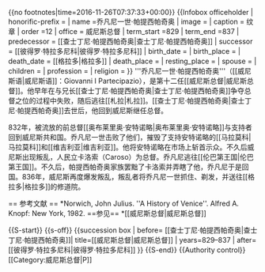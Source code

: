 {{no footnotes|time=2016-11-26T07:37:33+00:00}}
{{Infobox officeholder
| honorific-prefix = 
| name             =乔凡尼一世·帕提西帕奇奥
| image            = 
| caption          = 纹章
| order            =12
| office           = 威尼斯总督
| term_start       =829
| term_end         =837
| predecessor      = [[查士丁尼·帕提西帕奇奥|查士丁尼·帕提西帕奇奥]]
| successor        = [[彼得罗·特拉多尼科|彼得罗·特拉多尼科]]
| birth_date       =
| birth_place      = 
| death_date       = [[格拉多|格拉多]]
| death_place      =
| resting_place    =
| spouse           =
| children         =
| profession       =
| religion         =
}}
'''乔凡尼一世·帕提西帕奇奥'''（[[威尼斯语|威尼斯语]]：Giovanni I Partecipazio），是第十二任[[威尼斯总督|威尼斯总督]]。他早年在与兄长[[查士丁尼·帕提西帕奇奥|查士丁尼·帕提西帕奇奥]]争夺总督之位的过程中失败，随后逃往[[札拉|札拉]]。[[查士丁尼·帕提西帕奇奥|查士丁尼·帕提西帕奇奥]]去世后，他回到威尼斯继任总督。

832年，被流放的前总督[[奥布莱里奥·安特诺略|奥布莱里奥·安特诺略]]与支持者回到威尼斯共和国。乔凡尼一世击败了他们，摧毁了支持安特诺略的[[马拉莫科|马拉莫科]]和[[维吉利亚|维吉利亚]]。他将安特诺略在市场上斩首示众。不久后威尼斯出现叛乱，人民立卡洛索（Caroso）为总督。乔凡尼逃往[[伦巴第王国|伦巴第王国]]。不久后，帕提西帕奇奥家族罢黜了卡洛索并弄瞎了他，乔凡尼于是回国。836年，威尼斯再度爆发叛乱，叛乱者将乔凡尼一世抓住、剃发，并送往[[格拉多|格拉多]]的修道院。


== 参考文献 ==
*Norwich, John Julius. ''A History of Venice''. Alfred A. Knopf: New York, 1982.
==参见==
*[[威尼斯总督|威尼斯总督]]

{{S-start}}
{{s-off}}
{{succession box |
  before= [[查士丁尼·帕提西帕奇奥|查士丁尼·帕提西帕奇奥]]|
  title=[[威尼斯总督|威尼斯总督]] |
  years=829–837 |
  after= [[彼得罗·特拉多尼科|彼得罗·特拉多尼科]]
}}
{{S-end}}
{{Authority control}}
[[Category:威尼斯总督|P]]